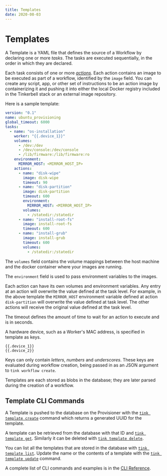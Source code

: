 ```yaml
---
title: Templates
date: 2020-08-03
---
```


# Templates

A Template is a YAML file that defines the source of a Workflow by declaring one or more _tasks_.
The tasks are executed sequentially, in the order in which they are declared.

Each task consists of one or more [_actions_](../actions/action-architecture).
Each action contains an image to be executed as part of a workflow, identified by the `image` field.
You can create any script, app, or other set of instructions to be an action image by containerizing it and pushing it into either the local Docker registry included in the Tinkerbell stack or an external image repository.

Here is a sample template:

```yaml
version: "0.1"
name: ubuntu_provisioning
global_timeout: 6000
tasks:
  - name: "os-installation"
    worker: "{{.device_1}}"
    volumes:
      - /dev:/dev
      - /dev/console:/dev/console
      - /lib/firmware:/lib/firmware:ro
    environment:
      MIRROR_HOST: <MIRROR_HOST_IP>
    actions:
      - name: "disk-wipe"
        image: disk-wipe
        timeout: 90
      - name: "disk-partition"
        image: disk-partition
        timeout: 600
        environment:
          MIRROR_HOST: <MIRROR_HOST_IP>
        volumes:
          - /statedir:/statedir
      - name: "install-root-fs"
        image: install-root-fs
        timeout: 600
      - name: "install-grub"
        image: install-grub
        timeout: 600
        volumes:
          - /statedir:/statedir
```

The `volumes` field contains the volume mappings between the host machine and the docker container where your images are running.

The `environment` field is used to pass environment variables to the images.

Each action can have its own volumes and environment variables.
Any entry at an action will overwrite the value defined at the task level.
For example, in the above template the `MIRROR_HOST` environment variable defined at action `disk-partition` will overwrite the value defined at task level.
The other actions will receive the original value defined at the task level.

The timeout defines the amount of time to wait for an action to execute and is in seconds.

A hardware device, such as a Worker's MAC address, is specified in template as keys.

```
{{.device_1}}
{{.device_2}}
```

Keys can only contain _letters_, _numbers_ and _underscores_.
These keys are evaluated during workflow creation, being passed in as an JSON argument to `tink workflow create`.

Templates are each stored as blobs in the database; they are later parsed during the creation of a workflow.

## Template CLI Commands

A Template is pushed to the database on the Provisioner with the [`tink template create`](/cli-reference/template/#tink-template-create) command which returns a generated UUID for the template.

A template can be retrieved from the database with that ID and [`tink template get`](/cli-reference/template/#tink-template-get). Similarly it can be deleted with [`tink template delete`](/cli-reference/template/#tink-template-delete).

You can list all the templates that are stored in the database with [`tink template list`](/cli-reference/template/#tink-template-list). Update the name or the contents of a template with the [`tink template update`](/cli-reference/template/#tink-template-update) command.

A complete list of CLI commands and examples is in the [CLI Reference](/cli-reference/template/).
